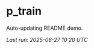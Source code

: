 # p_train

Auto-updating README demo.

<!--START_SECTION:status-->
_Last run: 2025-08-27 10:20 UTC_
<!--END_SECTION:status-->










































































































































































